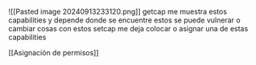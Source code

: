 ![[Pasted image 20240913233120.png]]
getcap me muestra estos capabilities y depende donde se encuentre estos se puede vulnerar o cambiar cosas con estos
setcap me deja colocar o asignar una de estas capabilities 


[[Asignación de permisos]]
